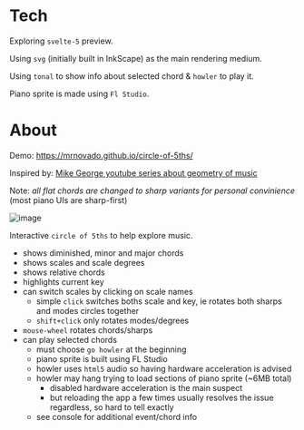 # Tech

Exploring `svelte-5` preview.

Using `svg` (initially built in InkScape) as the main rendering medium.

Using `tonal` to show info about selected chord & `howler` to play it.

Piano sprite is made using `Fl Studio`.

# About

Demo: https://mrnovado.github.io/circle-of-5ths/

Inspired by: [Mike George youtube series about geometry of music](https://www.youtube.com/live/t2M0eTcsh6Y?si=_len-8ih2D_tP5cc&t=1592)

Note: _all flat chords are changed to sharp variants for personal convinience_ (most piano UIs are sharp-first)

![image](https://github.com/MrNovado/circle-of-5ths/assets/4604289/ef66053e-c0e8-4e17-ac7b-1a5f7fabcdb9)

Interactive `circle of 5ths` to help explore music.

- shows diminished, minor and major chords
- shows scales and scale degrees
- shows relative chords
- highlights current key
- can switch scales by clicking on scale names
  - simple `click` switches boths scale and key, ie rotates both sharps and modes circles together
  - `shift+click` only rotates modes/degrees
- `mouse-wheel` rotates chords/sharps
- can play selected chords
  - must choose `go howler` at the beginning
  - piano sprite is built using FL Studio
  - howler uses `html5` audio so having hardware acceleration is advised
  - howler may hang trying to load sections of piano sprite (~6MB total)
    - disabled hardware acceleration is the main suspect
    - but reloading the app a few times usually resolves the issue regardless, so hard to tell exactly
  - see console for additional event/chord info
